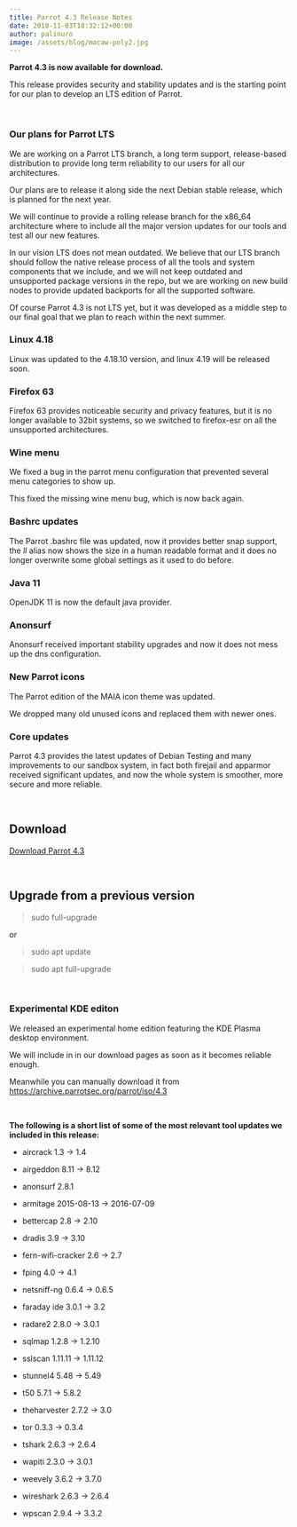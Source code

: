 ```yaml
---
title: Parrot 4.3 Release Notes
date: 2018-11-03T18:32:12+00:00
author: palinuro
image: /assets/blog/macaw-poly2.jpg
---
```

**Parrot 4.3 is now available for download.**

This release provides security and stability updates and is the starting point for our plan to develop an LTS edition of Parrot.

&nbsp;

### Our plans for Parrot LTS

We are working on a Parrot LTS branch, a long term support, release-based distribution to provide long term reliability to our users for all our architectures.
  
Our plans are to release it along side the next Debian stable release, which is planned for the next year.
  
We will continue to provide a rolling release branch for the x86_64 architecture where to include all the major version updates for our tools and test all our new features.

In our vision LTS does not mean outdated. We believe that our LTS branch should follow the native release process of all the tools and system components that we include, and we will not keep outdated and unsupported package versions in the repo, but we are working on new build nodes to provide updated backports for all the supported software.

Of course Parrot 4.3 is not LTS yet, but it was developed as a middle step to our final goal that we plan to reach within the next summer.

### 

### Linux 4.18

Linux was updated to the 4.18.10 version, and linux 4.19 will be released soon.

### Firefox 63

Firefox 63 provides noticeable security and privacy features, but it is no longer available to 32bit systems, so we switched to firefox-esr on all the unsupported architectures.

### Wine menu

We fixed a bug in the parrot menu configuration that prevented several menu categories to show up.
  
This fixed the missing wine menu bug, which is now back again.

### Bashrc updates

The Parrot .bashrc file was updated, now it provides better snap support, the _ll_ alias now shows the size in a human readable format and it does no longer overwrite some global settings as it used to do before.

### Java 11

OpenJDK 11 is now the default java provider.

### Anonsurf

Anonsurf received important stability upgrades and now it does not mess up the dns configuration.

### New Parrot icons

The Parrot edition of the MAIA icon theme was updated.
  
We dropped many old unused icons and replaced them with newer ones.

### Core updates

Parrot 4.3 provides the latest updates of Debian Testing and many improvements to our sandbox system, in fact both firejail and apparmor received significant updates, and now the whole system is smoother, more secure and more reliable.

&nbsp;

## Download

[Download Parrot 4.3](https://www.parrotsec.org/download.php)

&nbsp;

## Upgrade from a previous version

> sudo full-upgrade

or

> sudo apt update
  
> sudo apt full-upgrade

&nbsp;

### Experimental KDE editon

We released an experimental home edition featuring the KDE Plasma desktop environment.

We will include in in our download pages as soon as it becomes reliable enough.

Meanwhile you can manually download it from <https://archive.parrotsec.org/parrot/iso/4.3>

&nbsp;

**The following is a short list of some of the most relevant tool updates we included in this release:**

* aircrack 1.3 -> 1.4
  
* airgeddon 8.11 -> 8.12
  
* anonsurf 2.8.1
  
* armitage 2015-08-13 -> 2016-07-09
  
* bettercap 2.8 -> 2.10
  
* dradis 3.9 -> 3.10
  
* fern-wifi-cracker 2.6 -> 2.7
  
* fping 4.0 -> 4.1
  
* netsniff-ng 0.6.4 -> 0.6.5
  
* faraday ide 3.0.1 -> 3.2
  
* radare2 2.8.0 -> 3.0.1
  
* sqlmap 1.2.8 -> 1.2.10
  
* sslscan 1.11.11 -> 1.11.12
  
* stunnel4 5.48 -> 5.49
  
* t50 5.7.1 -> 5.8.2
  
* theharvester 2.7.2 -> 3.0
  
* tor 0.3.3 -> 0.3.4
  
* tshark 2.6.3 -> 2.6.4
  
* wapiti 2.3.0 -> 3.0.1
  
* weevely 3.6.2 -> 3.7.0
  
* wireshark 2.6.3 -> 2.6.4
  
* wpscan 2.9.4 -> 3.3.2